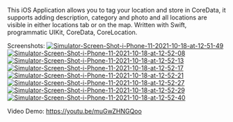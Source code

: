 This iOS Application allows you to tag your location and store in CoreData, it supports adding description, category and photo and all locations are visible in either locations tab or on the map. 
Written with Swift, programmatic UIKit, CoreData, CoreLocation.

Screenshots:
<a href="https://ibb.co/g7ntkvC"><img src="https://i.ibb.co/W3TBmD1/Simulator-Screen-Shot-i-Phone-11-2021-10-18-at-12-51-49.png" alt="Simulator-Screen-Shot-i-Phone-11-2021-10-18-at-12-51-49" border="0"></a>
<a href="https://ibb.co/H24wZdd"><img src="https://i.ibb.co/sPRx7HH/Simulator-Screen-Shot-i-Phone-11-2021-10-18-at-12-52-08.png" alt="Simulator-Screen-Shot-i-Phone-11-2021-10-18-at-12-52-08" border="0"></a>
<a href="https://ibb.co/CBbbGv2"><img src="https://i.ibb.co/p2ffFZy/Simulator-Screen-Shot-i-Phone-11-2021-10-18-at-12-52-13.png" alt="Simulator-Screen-Shot-i-Phone-11-2021-10-18-at-12-52-13" border="0"></a>
<a href="https://ibb.co/C1wSyQ3"><img src="https://i.ibb.co/PmrVygv/Simulator-Screen-Shot-i-Phone-11-2021-10-18-at-12-52-17.png" alt="Simulator-Screen-Shot-i-Phone-11-2021-10-18-at-12-52-17" border="0"></a>
<a href="https://ibb.co/mH4xWtB"><img src="https://i.ibb.co/CnQrGvt/Simulator-Screen-Shot-i-Phone-11-2021-10-18-at-12-52-21.png" alt="Simulator-Screen-Shot-i-Phone-11-2021-10-18-at-12-52-21" border="0"></a>
<a href="https://ibb.co/ynqjvtw"><img src="https://i.ibb.co/wN4mGV9/Simulator-Screen-Shot-i-Phone-11-2021-10-18-at-12-52-27.png" alt="Simulator-Screen-Shot-i-Phone-11-2021-10-18-at-12-52-27" border="0"></a>
<a href="https://ibb.co/F0T1jFP"><img src="https://i.ibb.co/yYjCbr3/Simulator-Screen-Shot-i-Phone-11-2021-10-18-at-12-52-29.png" alt="Simulator-Screen-Shot-i-Phone-11-2021-10-18-at-12-52-29" border="0"></a>
<a href="https://ibb.co/vPD3JVF"><img src="https://i.ibb.co/85XrjNC/Simulator-Screen-Shot-i-Phone-11-2021-10-18-at-12-52-40.png" alt="Simulator-Screen-Shot-i-Phone-11-2021-10-18-at-12-52-40" border="0"></a>

Video Demo:
https://youtu.be/muGwZHNGQoo
